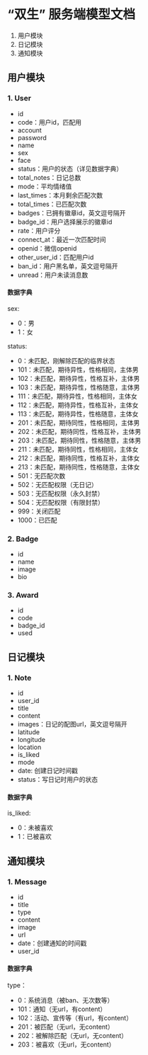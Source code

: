 # “双生” 服务端模型文档

1. 用户模块
2. 日记模块
3. 通知模块

## 用户模块 
### 1. User
* id
* code：用户id，匹配用
* account
* password
* name
* sex
* face
* status：用户的状态（详见数据字典）
* total\_notes：日记总数
* mode：平均情绪值
* last\_times：本月剩余匹配次数
* total\_times：已匹配次数
* badges：已拥有徽章id，英文逗号隔开
* badge\_id：用户选择展示的徽章id
* rate：用户评分
* connect\_at：最近一次匹配时间
* openid：微信openid
* other\_user\_id：匹配用户id
* ban\_id：用户黑名单，英文逗号隔开
* unread：用户未读消息数

#### 数据字典
sex:
* 0：男
* 1：女

status: 
* 0：未匹配，刚解除匹配的临界状态
* 101：未匹配，期待异性，性格相同，主体男
* 102：未匹配，期待异性，性格互补，主体男
* 103：未匹配，期待异性，性格随意，主体男
* 111：未匹配，期待异性，性格相同，主体女
* 112：未匹配，期待异性，性格互补，主体女
* 113：未匹配，期待异性，性格随意，主体女
* 201：未匹配，期待同性，性格相同，主体男
* 202：未匹配，期待同性，性格互补，主体男
* 203：未匹配，期待同性，性格随意，主体男
* 211：未匹配，期待同性，性格相同，主体女
* 212：未匹配，期待同性，性格互补，主体女
* 213：未匹配，期待同性，性格随意，主体女
* 501：无匹配次数
* 502：无匹配权限（无日记）
* 503：无匹配权限（永久封禁）
* 504：无匹配权限（有限封禁）
* 999：关闭匹配
* 1000：已匹配

### 2. Badge
* id
* name
* image
* bio

### 3. Award
* id
* code
* badge\_id
* used

## 日记模块 
### 1. Note
* id
* user\_id
* title
* content
* images：日记的配图url，英文逗号隔开
* latitude
* longitude
* location
* is\_liked
* mode
* date: 创建日记时间戳
* status：写日记时用户的状态

#### 数据字典
is\_liked:
* 0：未被喜欢
* 1：已被喜欢

## 通知模块
### 1. Message
* id
* title
* type
* content
* image
* url
* date：创建通知的时间戳
* user\_id

#### 数据字典
type：
* 0：系统消息（被ban、无次数等）
* 101：通知（无url，有content）
* 102：活动、宣传等（有url，有content）
* 201：被匹配（无url，无content）
* 202：被解除匹配（无url，无content）
* 203：被喜欢（无url，无content）
